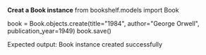 **Creat a Book instance**
from bookshelf.models import Book

book = Book.objects.create(title="1984", author="George Orwell", publication_year=1949)
book.save()

Expected output: Book instance created successfully